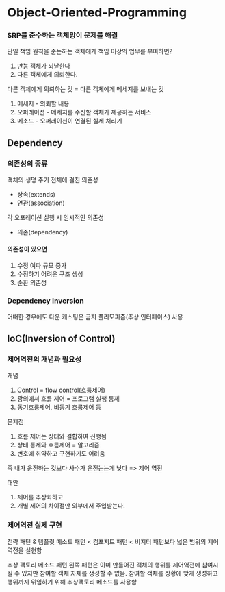 # Object-Oriented-Programming

### SRP를 준수하는 객체망이 문제를 해결

단일 책임 원칙을 준는하는 객체에게 책임 이상의 업무를 부여하면?

1. 만능 객체가 되낟한다
2. 다른 객체에게 의뢰한다.

다른 객체에게 의뢰하는 것 = 다른 객체에게 메세지를 보내는 것

1. 메세지 - 의뢰할 내용
2. 오퍼레이션 - 메세지를 수신할 객체가 제공하는 서비스
3. 메소드 - 오퍼레이션이 연결된 실제 처리기

## Dependency

### 의존성의 종류

객체의 생명 주기 전체에 걸친 의존성

- 상속(extends)
- 연관(association)

각 오포레이션 실행 시 임시적인 의존성

- 의존(dependency)

#### 의존성이 있으면

1. 수정 여파 규모 증가
2. 수정하기 어려운 구조 생성
3. 순환 의존성

### Dependency Inversion

어떠한 경우에도 다운 캐스팅은 금지 폴리모피즘(추상 인터페이스) 사용

## IoC(Inversion of Control)

### 제어역전의 개념과 필요성

개념

1. Control = flow control(흐름제어)
2. 광의에서 흐름 제어 = 프로그램 실행 통제
3. 동기흐름제어, 비동기 흐름제어 등

문제점

1. 흐름 제어는 상태와 결합하여 진행됨
2. 상태 통제와 흐름제어 = 알고리즘
3. 변호에 취약하고 구현하기도 어려움

즉 내가 운전하는 것보다 사수가 운전는는게 낫다 => 제어 역전

대안

1. 제어를 추상화하고
2. 개별 제어의 차이점만 외부에서 주입받는다.

### 제어역전 실제 구현

전략 패턴 & 템플릿 메소드 패턴 < 컴포지트 패턴 < 비지터 패턴보다 넓은 범위의 제어 역전을 실현함

추상 팩토리 메소드 패턴
왼쪽 패턴은 이미 만들어진 객체의 행위를 제어역전에 참여시킬 수 있지만 참여할 객체 자체를 생성할 수 없음.
참여할 객체를 상황에 맞게 생성하고 행위까지 위임하기 위해 추상팩토리 메소드를 사용함
